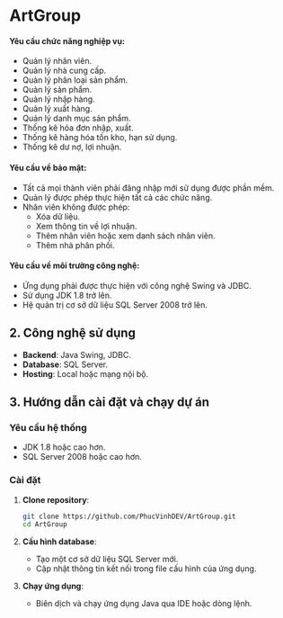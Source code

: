 # ArtGroup


#### Yêu cầu chức năng nghiệp vụ:

- Quản lý nhân viên.
- Quản lý nhà cung cấp.
- Quản lý phân loại sản phẩm.
- Quản lý sản phẩm.
- Quản lý nhập hàng.
- Quản lý xuất hàng.
- Quản lý danh mục sản phẩm.
- Thống kê hóa đơn nhập, xuất.
- Thống kê hàng hóa tồn kho, hạn sử dụng.
- Thống kê dư nợ, lợi nhuận.

#### Yêu cầu về bảo mật:

- Tất cả mọi thành viên phải đăng nhập mới sử dụng được phần mềm.
- Quản lý được phép thực hiện tất cả các chức năng.
- Nhân viên không được phép:
  - Xóa dữ liệu.
  - Xem thông tin về lợi nhuận.
  - Thêm nhân viên hoặc xem danh sách nhân viên.
  - Thêm nhà phân phối.

#### Yêu cầu về môi trường công nghệ:

- Ứng dụng phải được thực hiện với công nghệ Swing và JDBC.
- Sử dụng JDK 1.8 trở lên.
- Hệ quản trị cơ sở dữ liệu SQL Server 2008 trở lên.

## 2. Công nghệ sử dụng

- **Backend**: Java Swing, JDBC.
- **Database**: SQL Server.
- **Hosting**: Local hoặc mạng nội bộ.

## 3. Hướng dẫn cài đặt và chạy dự án

### Yêu cầu hệ thống

- JDK 1.8 hoặc cao hơn.
- SQL Server 2008 hoặc cao hơn.

### Cài đặt

1. **Clone repository**:
   ```bash
   git clone https://github.com/PhucVinhDEV/ArtGroup.git
   cd ArtGroup
   ```

2. **Cấu hình database**:
   - Tạo một cơ sở dữ liệu SQL Server mới.
   - Cập nhật thông tin kết nối trong file cấu hình của ứng dụng.

3. **Chạy ứng dụng**:
   - Biên dịch và chạy ứng dụng Java qua IDE hoặc dòng lệnh.



